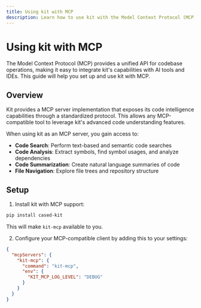 ```yaml
---
title: Using kit with MCP
description: Learn how to use kit with the Model Context Protocol (MCP) for AI-powered code understanding
---
```


# Using kit with MCP

The Model Context Protocol (MCP) provides a unified API for codebase operations, making it easy to integrate kit's capabilities with AI tools and IDEs. This guide will help you set up and use kit with MCP.

## Overview

Kit provides a MCP server implementation that exposes its code intelligence capabilities through a standardized protocol. This allows any MCP-compatible tool to leverage kit's advanced code understanding features.

When using kit as an MCP server, you gain access to:

- **Code Search**: Perform text-based and semantic code searches
- **Code Analysis**: Extract symbols, find symbol usages, and analyze dependencies
- **Code Summarization**: Create natural language summaries of code
- **File Navigation**: Explore file trees and repository structure


## Setup

1. Install kit with MCP support:

```bash
pip install cased-kit
```

This will make `kit-mcp` available to you.

2. Configure your MCP-compatible client by adding this to your settings:

```json
{
  "mcpServers": {
    "kit-mcp": {
      "command": "kit-mcp",
      "env": {
        "KIT_MCP_LOG_LEVEL": "DEBUG"
      }
    }
  }
}
```
